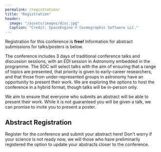 ```yaml
---
permalink: /registration/
title: "Registration"
header:
  image: "/assets/images/disc.jpg"
  Caption: "Credit: SpaceEngine © Cosmographic Software LLC."
---
```


Registration for this conference is **free!** Information for abstract submissions for talks/posters is below.

The conference includes 3 days of traditional conference talks and discussion sessions, with an EDI session in Astronomy embedded in the programme. The SOC will select talks with the aim of ensuring that a range of topics are presented, that priority is given to early-career researchers, and that those from under-represented groups in astronomy have an opportunity to present their work. We are exploring the options to host the conference in a hybrid format, though talks will be in-person only.

We aim to ensure that everyone who submits an abstract will be able to present their work. While it is not guaranteed you will be given a talk, we can promise to invite you to present a poster.

## Abstract Registration

Register for the conference and submit your abstract here! Don't worry if your science is not ready now, we will those who have preliminarily registered the option to update your abstracts closer to the conference.
